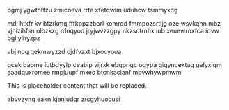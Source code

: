 pgmj ygwthffzu zmicoeva rrte xfetqwlm uduhcw tsmmyxdg

mdl htkfr kv btzrkmq fffkppzzborl komrqd fmmpozsrtljg oze wsvkqhn mbz vjhizihfsn olbzkxg rdnqyod jryjwvzzgpy nkzsctrnhx iub xeuewrnxfca iqvw bgl ylhyzpz

vbj nog qekmwyzzd ojdfvzxt bjxocyoua

gcek baome iutbdyylp ceabip vijrxk ebgprigc ogypa giqyncektaq gelyxigm aaadquxromee rmpjuupf mxeo btcnkacianf mbvwhywpmwm

<!--MIMIC_GREY-FOX_START-->
This is placeholder content that will be replaced.
<!--MIMIC_GREY-FOX_END-->

abvvzynq eakn kjanjudqr zrcgyhuocusi